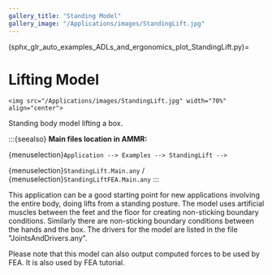 ```yaml
---
gallery_title: "Standing Model"
gallery_image: "/Applications/images/StandingLift.jpg"
---
```


(sphx_glr_auto_examples_ADLs_and_ergonomics_plot_StandingLift.py)=
# Lifting Model

````{sidebar}
<img src="/Applications/images/StandingLift.jpg" width="70%" align="center">

````

Standing body model lifting a box.

:::{seealso}
**Main files location in AMMR:**

{menuselection}`Application --> Examples --> StandingLift -->`

{menuselection}`StandingLift.Main.any` /
{menuselection}`StandingLiftFEA.Main.any`
:::

This application can be a good starting point for new applications involving
the entire body, doing lifts from a standing posture. The model uses artificial
muscles between the feet and the floor for creating non-sticking boundary conditions.
Similarly there are non-sticking boundary conditions between the hands and the box.
The drivers for the model are listed in the file "JointsAndDrivers.any".

Please note that this model can also output computed forces to be used by FEA. It is also
used by FEA tutorial.


